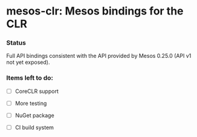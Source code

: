 # mesos-clr: Mesos bindings for the CLR

### Status

Full API bindings consistent with the API provided by Mesos 0.25.0 (API v1 not yet exposed).

### Items left to do:

- [ ] CoreCLR support
- [ ] More testing
- [ ] NuGet package
- [ ] CI build system


